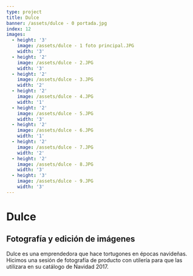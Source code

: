 ```yaml
---
type: project
title: Dulce
banner: /assets/dulce - 0 portada.jpg
index: 12
images:
  - height: '3'
    image: /assets/dulce - 1 foto principal.JPG
    width: '3'
  - height: '2'
    image: /assets/dulce - 2.JPG
    width: '3'
  - height: '2'
    image: /assets/dulce - 3.JPG
    width: '2'
  - height: '2'
    image: /assets/dulce - 4.JPG
    width: '1'
  - height: '2'
    image: /assets/dulce - 5.JPG
    width: '3'
  - height: '2'
    image: /assets/dulce - 6.JPG
    width: '1'
  - height: '2'
    image: /assets/dulce - 7.JPG
    width: '2'
  - height: '2'
    image: /assets/dulce - 8.JPG
    width: '3'
  - height: '3'
    image: /assets/dulce - 9.JPG
    width: '3'
---
```

# Dulce

## Fotografía y edición de imágenes

Dulce es una emprendedora que hace tortugones en épocas navideñas. Hicimos una sesión de fotografía de producto con utilería para que las utilizara en su catálogo de Navidad 2017.
